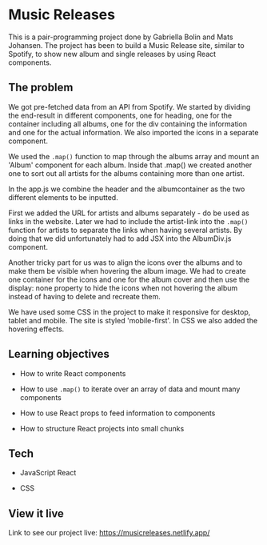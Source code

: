 # Music Releases

This is a pair-programming project done by Gabriella Bolin and Mats Johansen. The project has been to build a Music Release site, similar to Spotify, to show new album and single releases by using React components. 

## The problem

We got pre-fetched data from an API from Spotify. We started by dividing the end-result in different components, one for heading, one for the container including all albums, one for the div containing the information and one for the actual information. We also imported the icons in a separate component. 

We used the `.map()` function to map through the albums array and mount an 'Album' component for each album. Inside that .map() we created another one to sort out all artists for the albums containing more than one artist. 

In the app.js we combine the header and the albumcontainer as the two different elements to be inputted. 

First we added the URL for artists and albums separately - do be used as links in the website. Later we had to include the artist-link into the `.map()` function for artists to separate the links when having several artists. By doing that we did unfortunately had to add JSX into the AlbumDiv.js component. 

Another tricky part for us was to align the icons over the albums and to make them be visible when hovering the album image. We had to create one container for the icons and one for the album cover and then use the display: none property to hide the icons when not hovering the album instead of having to delete and recreate them.

We have used some CSS in the project to make it responsive for desktop, tablet and mobile. The site is styled 'mobile-first'. In CSS we also added the hovering effects. 

## Learning objectives

- How to write React components

- How to use `.map()` to iterate over an array of data and mount many components

- How to use React props to feed information to components

- How to structure React projects into small chunks

## Tech

- JavaScript React

- CSS

## View it live

Link to see our project live: https://musicreleases.netlify.app/

